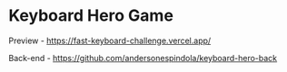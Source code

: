# Keyboard Hero Game

Preview - https://fast-keyboard-challenge.vercel.app/

Back-end - https://github.com/andersonespindola/keyboard-hero-back

